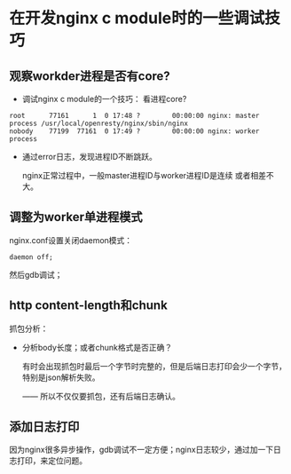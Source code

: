 # 在开发nginx c module时的一些调试技巧

## 观察workder进程是否有core?

* 调试nginx c module的一个技巧： 看进程core?
```
root      77161      1  0 17:48 ?        00:00:00 nginx: master process /usr/local/openresty/nginx/sbin/nginx
nobody    77199  77161  0 17:49 ?        00:00:00 nginx: worker process
```

* 通过error日志，发现进程ID不断跳跃。

  nginx正常过程中，一般master进程ID与worker进程ID是连续 或者相差不大。

## 调整为worker单进程模式

nginx.conf设置关闭daemon模式：
```
daemon off;
```
然后gdb调试；

## http content-length和chunk

抓包分析：

* 分析body长度；或者chunk格式是否正确？
  
  有时会出现抓包时最后一个字节时完整的，但是后端日志打印会少一个字节，特别是json解析失败。
  
  —— 所以不仅仅要抓包，还有后端日志确认。


## 添加日志打印

  因为nginx很多异步操作，gdb调试不一定方便；nginx日志较少，通过加一下日志打印，来定位问题。
